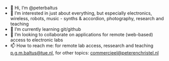 - 👋 Hi, I’m @peterbaltus
- 👀 I’m interested in just about everything, but especially electronics, wireless, robots, music - synths & accordion, photography, research and teaching
- 🌱 I’m currently learning git/github
- 💞️ I’m looking to collaborate on applications for remote (web-based) access to electronic labs
- 📫 How to reach me: for remote lab access, ressearch and teaching p.g.m.baltus@tue.nl, for other topics: commercieel@peterenchristel.nl

<!---
peterbaltus/peterbaltus is a ✨ special ✨ repository because its `README.md` (this file) appears on your GitHub profile.
You can click the Preview link to take a look at your changes.
--->
